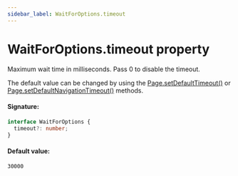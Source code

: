 ```yaml
---
sidebar_label: WaitForOptions.timeout
---
```


# WaitForOptions.timeout property

Maximum wait time in milliseconds. Pass 0 to disable the timeout.

The default value can be changed by using the [Page.setDefaultTimeout()](./puppeteer.page.setdefaulttimeout.md) or [Page.setDefaultNavigationTimeout()](./puppeteer.page.setdefaultnavigationtimeout.md) methods.

#### Signature:

```typescript
interface WaitForOptions {
  timeout?: number;
}
```

#### Default value:

`30000`
